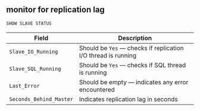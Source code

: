 ## monitor for replication lag

```sh
SHOW SLAVE STATUS
```

| Field                   | Description                                                   |
| ----------------------- | ------------------------------------------------------------- |
| `Slave_IO_Running`      | Should be `Yes` — checks if replication I/O thread is running |
| `Slave_SQL_Running`     | Should be `Yes` — checks if SQL thread is running             |
| `Last_Error`            | Should be empty — indicates any error encountered             |
| `Seconds_Behind_Master` | Indicates replication lag in seconds                          |
